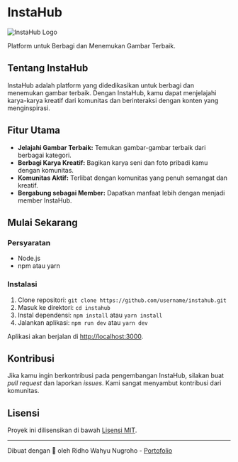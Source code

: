 # InstaHub

![InstaHub Logo](/images/logo/logo-instahub.svg)

Platform untuk Berbagi dan Menemukan Gambar Terbaik.

## Tentang InstaHub

InstaHub adalah platform yang didedikasikan untuk berbagi dan menemukan gambar terbaik. Dengan InstaHub, kamu dapat menjelajahi karya-karya kreatif dari komunitas dan berinteraksi dengan konten yang menginspirasi.

## Fitur Utama

- **Jelajahi Gambar Terbaik:** Temukan gambar-gambar terbaik dari berbagai kategori.
- **Berbagi Karya Kreatif:** Bagikan karya seni dan foto pribadi kamu dengan komunitas.
- **Komunitas Aktif:** Terlibat dengan komunitas yang penuh semangat dan kreatif.
- **Bergabung sebagai Member:** Dapatkan manfaat lebih dengan menjadi member InstaHub.

## Mulai Sekarang

### Persyaratan

- Node.js
- npm atau yarn

### Instalasi

1. Clone repositori: `git clone https://github.com/username/instahub.git`
2. Masuk ke direktori: `cd instahub`
3. Instal dependensi: `npm install` atau `yarn install`
4. Jalankan aplikasi: `npm run dev` atau `yarn dev`

Aplikasi akan berjalan di [http://localhost:3000](http://localhost:3000).

## Kontribusi

Jika kamu ingin berkontribusi pada pengembangan InstaHub, silakan buat _pull request_ dan laporkan _issues_. Kami sangat menyambut kontribusi dari komunitas.

## Lisensi

Proyek ini dilisensikan di bawah [Lisensi MIT](LICENSE).

---

Dibuat dengan 💙 oleh Ridho Wahyu Nugroho - [Portofolio](https://ridho-portfolio.vercel.app)
